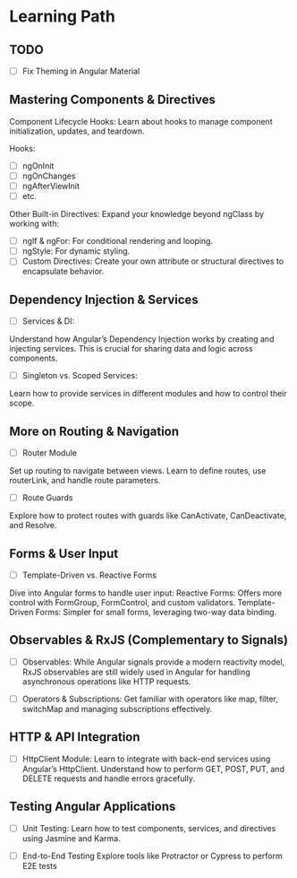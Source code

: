 # Learning Path

## TODO

- [ ] Fix Theming in Angular Material

## Mastering Components & Directives

Component Lifecycle Hooks:
Learn about hooks to manage component initialization, updates, and teardown.

Hooks:

- [ ] ngOnInit
- [ ] ngOnChanges
- [ ]  ngAfterViewInit
- [ ]  etc.

Other Built-in Directives:
Expand your knowledge beyond ngClass by working with:

- [ ] ngIf & ngFor: For conditional rendering and looping.
- [ ] ngStyle: For dynamic styling.
- [ ] Custom Directives: Create your own attribute or structural directives to encapsulate behavior.

## Dependency Injection & Services

- [ ] Services & DI:

Understand how Angular’s Dependency Injection works by creating and injecting services. This is crucial for sharing data and logic across components.

- [ ] Singleton vs. Scoped Services:

Learn how to provide services in different modules and how to control their scope.


## More on Routing & Navigation

- [ ] Router Module

Set up routing to navigate between views. Learn to define routes, use routerLink, and handle route parameters.

- [ ] Route Guards

Explore how to protect routes with guards like CanActivate, CanDeactivate, and Resolve.

## Forms & User Input

- [ ] Template-Driven vs. Reactive Forms

Dive into Angular forms to handle user input:
Reactive Forms: Offers more control with FormGroup, FormControl, and custom validators.
Template-Driven Forms: Simpler for small forms, leveraging two-way data binding.

## Observables & RxJS (Complementary to Signals)

- [ ] Observables:
While Angular signals provide a modern reactivity model, RxJS observables are still widely used in Angular for handling asynchronous operations like HTTP requests.

- [ ] Operators & Subscriptions:
Get familiar with operators like map, filter, switchMap and managing subscriptions effectively.

## HTTP & API Integration

- [ ] HttpClient Module:
Learn to integrate with back-end services using Angular’s HttpClient. Understand how to perform GET, POST, PUT, and DELETE requests and handle errors gracefully.

## Testing Angular Applications

- [ ] Unit Testing:
Learn how to test components, services, and directives using Jasmine and Karma.

- [ ] End-to-End Testing
Explore tools like Protractor or Cypress to perform E2E tests
